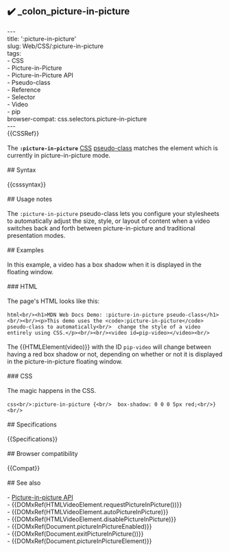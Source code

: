 ## ✔️ _colon_picture-in-picture 
 ---<br/>title: ':picture-in-picture'<br/>slug: Web/CSS/:picture-in-picture<br/>tags:<br/>  - CSS<br/>  - Picture-in-Picture<br/>  - Picture-in-Picture API<br/>  - Pseudo-class<br/>  - Reference<br/>  - Selector<br/>  - Video<br/>  - pip<br/>browser-compat: css.selectors.picture-in-picture<br/>---<br/>{{CSSRef}}<br/><br/>The **`:picture-in-picture`** [CSS](/en-US/docs/Web/CSS) [pseudo-class](/en-US/docs/Web/CSS/Pseudo-classes) matches the element which is currently in picture-in-picture mode.<br/><br/>## Syntax<br/><br/>{{csssyntax}}<br/><br/>## Usage notes<br/><br/>The `:picture-in-picture` pseudo-class lets you configure your stylesheets to automatically adjust the size, style, or layout of content when a video switches back and forth between picture-in-picture and traditional presentation modes.<br/><br/>## Examples<br/><br/>In this example, a video has a box shadow when it is displayed in the floating window.<br/><br/>### HTML<br/><br/>The page's HTML looks like this:<br/><br/>```html<br/><h1>MDN Web Docs Demo: :picture-in-picture pseudo-class</h1><br/><br/><p>This demo uses the <code>:picture-in-picture</code> pseudo-class to automatically<br/>  change the style of a video entirely using CSS.</p><br/><br/><video id=pip-video></video><br/>```<br/><br/>The {{HTMLElement(video)}} with the ID `pip-video` will change between having a red box shadow or not, depending on whether or not it is displayed in the picture-in-picture floating window.<br/><br/>### CSS<br/><br/>The magic happens in the CSS.<br/><br/>```css<br/>:picture-in-picture {<br/>  box-shadow: 0 0 0 5px red;<br/>}<br/>```<br/><br/>## Specifications<br/><br/>{{Specifications}}<br/><br/>## Browser compatibility<br/><br/>{{Compat}}<br/><br/>## See also<br/><br/>- [Picture-in-picture API](/en-US/docs/Web/API/Picture-in-Picture_API)<br/>- {{DOMxRef(HTMLVideoElement.requestPictureInPicture())}}<br/>- {{DOMxRef(HTMLVideoElement.autoPictureInPicture)}}<br/>- {{DOMxRef(HTMLVideoElement.disablePictureInPicture)}}<br/>- {{DOMxRef(Document.pictureInPictureEnabled)}}<br/>- {{DOMxRef(Document.exitPictureInPicture())}}<br/>- {{DOMxRef(Document.pictureInPictureElement)}}<br/>